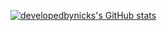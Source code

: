 [![developedbynicks's GitHub stats](https://github-readme-stats.vercel.app/api?username=developedbynick)](https://github.com/developedbynick/github-readme-stats)
